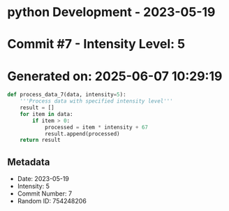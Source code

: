 ﻿# python Development - 2023-05-19
# Commit #7 - Intensity Level: 5
# Generated on: 2025-06-07 10:29:19
```python
def process_data_7(data, intensity=5):
    '''Process data with specified intensity level'''
    result = []
    for item in data:
        if item > 0:
            processed = item * intensity + 67
            result.append(processed)
    return result
```
## Metadata
- Date: 2023-05-19
- Intensity: 5
- Commit Number: 7
- Random ID: 754248206
